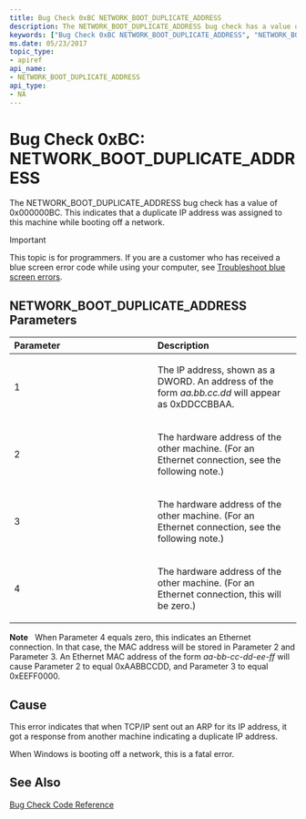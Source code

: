 ```yaml
---
title: Bug Check 0xBC NETWORK_BOOT_DUPLICATE_ADDRESS
description: The NETWORK_BOOT_DUPLICATE_ADDRESS bug check has a value of 0x000000BC. This indicates that a duplicate IP address was assigned to this machine while booting off a network.
keywords: ["Bug Check 0xBC NETWORK_BOOT_DUPLICATE_ADDRESS", "NETWORK_BOOT_DUPLICATE_ADDRESS"]
ms.date: 05/23/2017
topic_type:
- apiref
api_name:
- NETWORK_BOOT_DUPLICATE_ADDRESS
api_type:
- NA
---
```


# Bug Check 0xBC: NETWORK\_BOOT\_DUPLICATE\_ADDRESS


The NETWORK\_BOOT\_DUPLICATE\_ADDRESS bug check has a value of 0x000000BC. This indicates that a duplicate IP address was assigned to this machine while booting off a network.

> [!IMPORTANT]
> This topic is for programmers. If you are a customer who has received a blue screen error code while using your computer, see [Troubleshoot blue screen errors](https://www.windows.com/stopcode).


## NETWORK\_BOOT\_DUPLICATE\_ADDRESS Parameters


<table>
<colgroup>
<col width="50%" />
<col width="50%" />
</colgroup>
<thead>
<tr class="header">
<th align="left">Parameter</th>
<th align="left">Description</th>
</tr>
</thead>
<tbody>
<tr class="odd">
<td align="left"><p>1</p></td>
<td align="left"><p>The IP address, shown as a DWORD. An address of the form <em>aa.bb.cc.dd</em> will appear as 0xDDCCBBAA.</p></td>
</tr>
<tr class="even">
<td align="left"><p>2</p></td>
<td align="left"><p>The hardware address of the other machine. (For an Ethernet connection, see the following note.)</p></td>
</tr>
<tr class="odd">
<td align="left"><p>3</p></td>
<td align="left"><p>The hardware address of the other machine. (For an Ethernet connection, see the following note.)</p></td>
</tr>
<tr class="even">
<td align="left"><p>4</p></td>
<td align="left"><p>The hardware address of the other machine. (For an Ethernet connection, this will be zero.)</p></td>
</tr>
</tbody>
</table>

 

**Note**   When Parameter 4 equals zero, this indicates an Ethernet connection. In that case, the MAC address will be stored in Parameter 2 and Parameter 3. An Ethernet MAC address of the form *aa-bb-cc-dd-ee-ff* will cause Parameter 2 to equal 0xAABBCCDD, and Parameter 3 to equal 0xEEFF0000.

 

## Cause

This error indicates that when TCP/IP sent out an ARP for its IP address, it got a response from another machine indicating a duplicate IP address.

When Windows is booting off a network, this is a fatal error.

## See Also

[Bug Check Code Reference](bug-check-code-reference2.md) 

 

 




